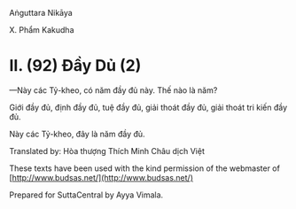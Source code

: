  

Aṅguttara Nikāya

X. Phẩm Kakudha

# II. (92) Ðầy Dủ (2)

—Này các Tỷ-kheo, có năm đầy đủ này. Thế nào là năm?

Giới đầy đủ, định đầy đủ, tuệ đầy đủ, giải thoát đầy đủ, giải thoát tri kiến đầy đủ.

Này các Tỷ-kheo, đây là năm đầy đủ.

Translated by: Hòa thượng Thích Minh Châu dịch Việt

These texts have been used with the kind permission of the webmaster of [http://www.budsas.net/](http://www.budsas.net/)

Prepared for SuttaCentral by Ayya Vimala.
